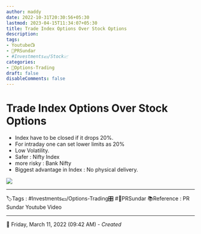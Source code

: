 ```yaml
---
author: maddy
date: 2022-10-31T20:30:56+05:30
lastmod: 2023-04-15T11:34:07+05:30
title: Trade Index Options Over Stock Options
description: 
tags:
- Youtube📺
- 🧔PRSundar 
- #Investments💷/Stock📈 
categories: 
- 🤹Options-Trading
draft: false
disableComments: false
---
```

# Trade Index Options Over Stock Options
- Index have to be closed if it drops 20%.
- For intraday one can set lower limits as 20%
- Low Volatility. 
- Safer : Nifty Index
- more risky : Bank Nifty 
- Biggest advantage in Index : No physical delivery.

![](https://i.imgur.com/8BvO0Rw.png)


---
🏷️Tags : #Investments💷/Options-Trading🎛️ #🧔PRSundar 
📚Reference : PR Sundar Youtube Video

---
📅   Friday, March 11, 2022  (09:42 AM) - *Created*